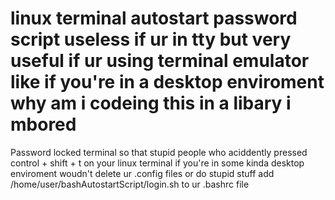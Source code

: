 # linux terminal autostart password script useless if ur in tty but very useful if ur using terminal emulator like if you're in a desktop enviroment why am i codeing this in a libary i mbored

Password locked terminal so that stupid people who aciddently pressed control + shift + t on your linux terminal if you're in some kinda desktop enviroment woudn't delete ur .config files or do stupid stuff add /home/user/bashAutostartScript/login.sh to ur .bashrc file
